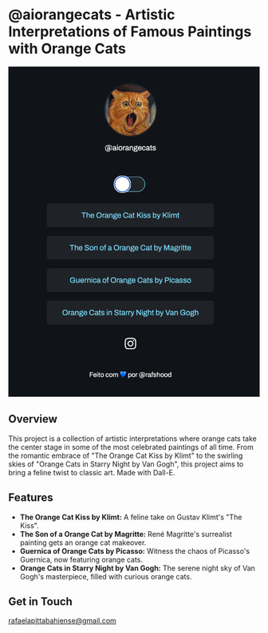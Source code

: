 # @aiorangecats - Artistic Interpretations of Famous Paintings with Orange Cats

![Profile Picture](/assets/Cat-Links.png)

## Overview

This project is a collection of artistic interpretations where orange cats take the center stage in some of the most celebrated paintings of all time. From the romantic embrace of "The Orange Cat Kiss by Klimt" to the swirling skies of "Orange Cats in Starry Night by Van Gogh", this project aims to bring a feline twist to classic art. Made with Dall-E.

## Features

- **The Orange Cat Kiss by Klimt:** A feline take on Gustav Klimt's "The Kiss".
- **The Son of a Orange Cat by Magritte:** René Magritte's surrealist painting gets an orange cat makeover.
- **Guernica of Orange Cats by Picasso:** Witness the chaos of Picasso's Guernica, now featuring orange cats.
- **Orange Cats in Starry Night by Van Gogh:** The serene night sky of Van Gogh's masterpiece, filled with curious orange cats.

## Get in Touch

rafaelapittabahiense@gmail.com
